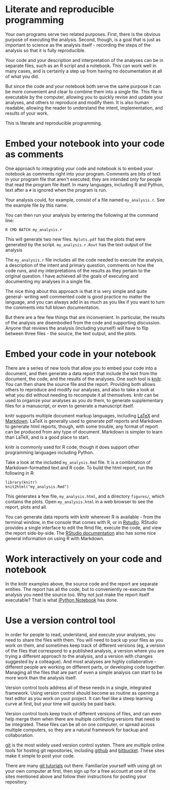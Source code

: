 # Literate and reproducible programming

Your own programs serve two related purposes. First, there is the obvious 
purpose of executing the analysis. Second, though, is a goal that is just as 
important to science as the analysis itself - recording the steps of the 
analysis so that it is fully reproducible.

Your code and your description and interpretation of the analyses can be in 
separate files, such as an R script and a notebook. This can work well in many 
cases, and is certainly a step up from having no documentation at all of what 
you did.

But since the code and your notebook both serve the same purpose it can be more 
convenient and clear to combine them into a single file. This file is  
executable by the computer, allowing you to quickly revise and update your 
analyses, and others to reproduce and modify them. It is also human readable, 
allowing the reader to understand the intent, implementation, and results of 
your work.

This is literate and reproducible programming.


# Embed your notebook into your code as comments

One approach to integrating your code and notebook is to embed your notebook as 
comments right into your program. Comments are bits of text in your program 
file that aren't executed, they are intended only for people that read the 
program file itself. In many languages, including R and Python, text after a 
`#` is ignored when the program is run.

Your analysis could, for example, consist of a file named `my_analysis.r`. See 
the example file by this name.

You can then run your analysis by entering the following at the command line:

    R CMD BATCH my_analysis.r
    
This will generate two new files. `Rplots.pdf` has the plots that were 
generated by the script. `my_analysis.r.Rout` has the text output of the 
analysis

The `my_analysis.r` file includes all the code needed to execute the analysis, 
a description of the intent and primary question, comments on how the code 
runs, and my interpretations of the results as they pertain to the original 
question. I have achieved all the goals of executing and documenting my 
analyses in a single file.

The nice thing about this approach is that it is very simple and quite general- 
writing well commented code is good practice no matter the language, and you 
can always add in as much as you like if you want to turn the comments into full 
blown documentation.

But there are a few few things that are inconvenient. In particular, the results 
of the analysis are disembodied from the code and supporting discussion. 
Anyone that reviews the analysis (including yourself) will have to flip between 
three files - the source, the text output, and the plots.

# Embed your code in your notebook

There are a series of new tools that allow you to embed your code into a
document, and then generate a data report that include the text from the 
document, the code, and the results of the analyses. One such tool is 
[knitr](http://yihui.name/knitr/). You can then share the source file and the 
report. Providing both allows others to reproduce and modify our analyses, and 
also to take a look at what you did without needing to recompute it all 
themselves. knitr can be used to organize your analyses as you do them, to 
generate supplementary files for a manuscript, or even to generate a manuscript 
itself. 

knitr supports multiple document markup languages, including 
[LaTeX](http://www.latex-project.org) and 
[Markdown](http://daringfireball.net/projects/markdown/). LaTeX is generally 
used to generate pdf reports and Markdown to generate html reports, though, 
with some trouble, any format of report can be produced from any type of 
document. Markdown is simpler to learn than LaTeX, and is a good place to start.

knitr is commonly used for R code, though it does support other 
programming languages including Python.

Take a look at the included `my_analysis.Rmd` file. It is a combination of 
Markdown-formatted text and R code. To build the html report, run the following 
in R:

    library(knitr)
    knit2html("my_analysis.Rmd")
    
This generates a few file, `my_analysis.html`, and a directory `figures/`, which 
contains the plots. Open `my_analysis.html` in a web browser to see the report, 
plots and all.

You can generate data reports with knitr wherever R is available - from the 
terminal window, in the console that comes with R, or in 
[Rstudio](http://www.rstudio.com). RStudio provides a single interface to edit 
the Rmd file, execute the code, and view the report side-by-side. The 
[RStudio documentation](http://www.rstudio.com/ide/docs/authoring/using_markdown) 
also has some nice general information on using R with Markdown.


# Work interactively on your code and notebook

In the knitr examples above, the source code and the report are separate 
entities. The report has all the code, but to conveniently re-execute the 
analysis you need the source too. Why not just make the report itself 
executable? That is what [iPython Notebook](http://ipython.org/notebook.html) 
has done.

# Use a version control tool

In order for people to read, understand, and execute your analyses, you need to 
share the files with them. You will need to back up your files as you work on 
them, and sometimes keep track of different versions (eg, a version of the files 
that correspond to a published analysis, a version where you are trying a 
different approach to the analysis, and a version with changes suggested by a 
colleague). And most analyses are highly collaborative - different people are 
working on different parts, or developing code together. Managing all the files 
that are part of even a simple analysis can start to be more work than the 
analysis itself.

Version control tools address all of these needs in a single, integrated 
framework. Using version control should become as routine as opening a text 
editor as you work on your project. It can feel like a steep learning curve at 
first, but your time will quickly be paid back.

Version control tools keep track of different versions of files, and can even 
help merge them when there are multiple conflicting versions that need to be 
integrated. These files can be all on one computer, or spread across multiple 
computers, so they are a natural framework for backup and collaboration.

[git](http://git-scm.com) is the most widely used version control system. There 
are multiple online tools for hosting git repositories, including 
[github](https://github.com) and [bitbucket](https://bitbucket.org/). These 
sites make it simple to post your code.

There are many 
[git tutorials](http://sixrevisions.com/resources/git-tutorials-beginners/) out 
there. Familiarize yourself with using git on your own computer at first, then 
sign up for a free account at one of the sites mentioned above and follow their 
instructions for posting your repository.